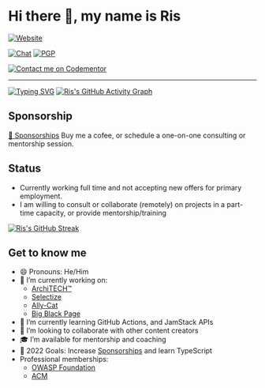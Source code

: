 # Hi there 👋, my name is Ris

[![Website](https://img.shields.io/website?label=risadams.com&style=for-the-badge&url=https%3A%2F%2Frisadams.com)](https://risadams.com)

[![Chat](https://img.shields.io/static/v1?label=Keybase&message=Chat&color=yellow)](https://keybase.io/risadams)
[![PGP](https://badgen.net/keybase/pgp/risadams)](https://keybase.io/risadams)

[![Contact me on Codementor](https://www.codementor.io/m-badges/risadams/book-session.svg)](https://www.codementor.io/@risadams?refer=badge)

---

[![Typing SVG](https://readme-typing-svg.herokuapp.com/?center=false&font=Poppins&size=22&multiline=true&height=90&color=F22A85&lines=Changing+the+world+with+software;Always+learning,+Always+Adapting;Unapologetically+Awesome)](https://git.io/typing-svg)
[![Ris's GitHub Activity Graph](https://ris-gh-activity-graph.herokuapp.com/graph?username=risadams&theme=rogue&line=F22A85)](https://github.com/risadams)

## Sponsorship

[💖 Sponsorships](https://github.com/sponsors/risadams)
Buy me a cofee, or schedule a one-on-one consulting or mentorship session.

## Status

- Currently working full time and not accepting new offers for primary employment.
- I am willing to consult or collaborate (remotely) on projects in a part-time capacity, or provide mentorship/training

[![Ris's GitHub Streak](https://github-readme-streak-stats.herokuapp.com/?user=risadams&theme=radical)](https://github.com/risadams)

## Get to know me

- 😄 Pronouns: He/Him
- 🔭 I’m currently working on:
  - [ArchiTECH™](https://www.builtforyou.com)
  - [Selectize](https://selectize.dev)
  - [Ally-Cat](http://ally-cat.risadams.com/)
  - [Big Black Page](https://bigblackpage.com/)
- 🌱 I’m currently learning GitHub Actions, and JamStack APIs
- 👯 I’m looking to collaborate with other content creators
- 🎓 I’m available for mentorship and coaching
- 🥅 2022 Goals: Increase [Sponsorships](https://github.com/sponsors/risadams?o=esb) and learn TypeScript
- Professional memberships:
  - [OWASP Foundation](https://owasp.org/membership/)
  - [ACM](https://www.acm.org/membership)
